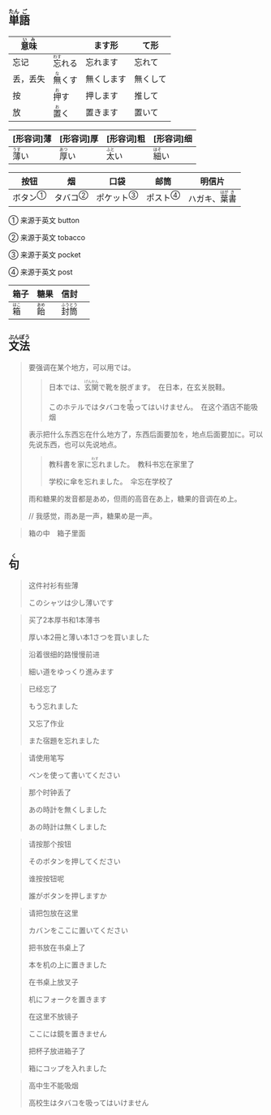 ## <ruby>単<rt>たん</rt>語<rt>ご</rt></ruby>

| <ruby>意<rt>い</rt>味<rt>み</rt></ruby> |                                  | ます形     | て形     |
| --------------------------------------- | -------------------------------- | ---------- | -------- |
| 忘记                                    | <ruby>忘<rt>わす</rt>れる</ruby> | 忘れます   | 忘れて   |
| 丢，丢失                                | <ruby>無<rt>な</rt>くす</ruby>   | 無くします | 無くして |
| 按                                      | <ruby>押<rt>お</rt>す</ruby>     | 押します   | 推して   |
| 放                                      | <ruby>置<rt>お</rt>く</ruby>     | 置きます   | 置いて   |

| [形容词]薄                     | [形容词]厚                     | [形容词]粗                     | [形容词]细                     |
| ------------------------------ | ------------------------------ | ------------------------------ | ------------------------------ |
| <ruby>薄<rt>うす</rt>い</ruby> | <ruby>厚<rt>あつ</rt>い</ruby> | <ruby>太<rt>ふと</rt>い</ruby> | <ruby>細<rt>ほそ</rt>い</ruby> |

| 按钮                      | 烟                        | 口袋                        | 邮筒                      | 明信片                                            |
| ------------------------- | ------------------------- | --------------------------- | ------------------------- | ------------------------------------------------- |
| <a>ボタン</a><sup>①</sup> | <a>タバコ</a><sup>②</sup> | <a>ポケット</a><sup>③</sup> | <a>ポスト</a><sup>④</sup> | ハガキ、<ruby>葉<rt>はが</rt>書<rt>き</rt></ruby> |

① 来源于英文 button

② 来源于英文 tobacco

③ 来源于英文 pocket

④ 来源于英文 post

| 箱子                         | 糖果                         | 信封                                        |      |
| ---------------------------- | ---------------------------- | ------------------------------------------- | ---- |
| <ruby>箱<rt>はこ</rt></ruby> | <ruby>飴<rt>あめ</rt></ruby> | <ruby>封<rt>ふう</rt>筒<rt>とう</rt></ruby> |      |



## <ruby>文<rt>ぶん</rt>法<rt>ぽう</rt></ruby>

> 要强调在某个地方，可以用では。
>
> > 日本では、<ruby>玄<rt>げん</rt>関<rt>かん</rt></ruby>で靴を脱ぎます。　在日本，在玄关脱鞋。
> >
> > このホテルではタバコを<ruby>吸<rt>す</rt>って</ruby>はいけません。　在这个酒店不能吸烟
>
> 
>
> 表示把什么东西忘在什么地方了，东西后面要加を，地点后面要加に。可以先说东西，也可以先说地点。
>
> > 教科書を家に<ruby>忘<rt>わす</rt>れ</ruby>ました。　教科书忘在家里了
> >
> > 学校に傘を忘れました。　伞忘在学校了
>
> 
>
> 雨和糖果的发音都是あめ，但雨的高音在あ上，糖果的音调在め上。
>
> // 我感觉，雨あ是一声，糖果め是一声。

> 箱の中　箱子里面



## <ruby>句<rt>く</rt></ruby>

> 这件衬衫有些薄
>
> このシャツは少し薄いです

> 买了2本厚书和1本薄书
>
> 厚い本2冊と薄い本1さつを買いました

> 沿着很细的路慢慢前进
>
> 細い道をゆっくり進みます

> 已经忘了
>
> もう忘れました
>
> 又忘了作业
>
> また宿題を忘れました

> 请使用笔写
>
> ベンを使って書いてください

> 那个时钟丢了
>
> あの時計を無くしました
>
> あの時計は無くしました

> 请按那个按钮
>
> そのボタンを押してください
>
> 谁按按钮呢
>
> 誰がボタンを押しますか

> 请把包放在这里
>
> カバンをここに置いてください
>
> 把书放在书桌上了
>
> 本を机の上に置きました
>
> 在书桌上放叉子
>
> 机にフォークを置きます
>
> 在这里不放镜子
>
> ここには鏡を置きません
>
> 把杯子放进箱子了
>
> 箱にコップを入れました

> 高中生不能吸烟
>
> 高校生はタバコを吸ってはいけません
